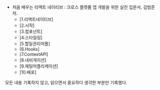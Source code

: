 * 처음 배우는 리액트 네이티브 : 크로스 플랫폼 앱 개발을 위한 실전 입문서, 김범준 저. 
    * [1.리액트네이티브]
    * [2.시작]
    * [3.컴포넌트]
    * [4.스타일링]
    * [5.할일관리어플]
    * [6.Hooks]
    * [7.ContextAPI]
    * [8.내비게이션]
    * [9.채팅어플리케이션]
    * [10.배포]

모든 내용 기록하지 않고, 읽으면서 중요하다 생각한 부분만 기록했다.